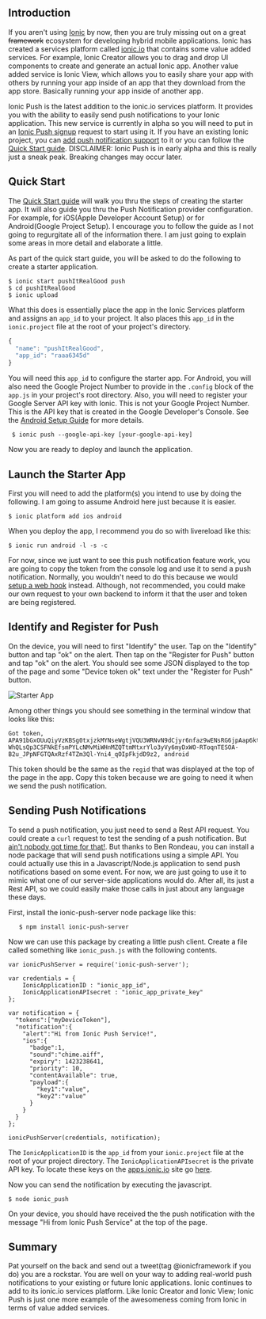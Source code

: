 ## Introduction
If you aren't using [Ionic](http://ionicframework.com "Ionic Framework") by now, then you are truly missing out on a great ~~framework~~ ecosystem for developing hybrid mobile applications.  Ionic has created a services platform called [ionic.io](https://ionic.io "Ionic Services Platform") that contains some value added services.  For example, Ionic Creator allows you to drag and drop UI components to create and generate an actual Ionic app.  Another value added service is Ionic View, which allows you to easily share your app with others by running your app inside of an app that they download from the app store.  Basically running your app inside of another app.

Ionic Push is the latest addition to the ionic.io services platform.
It provides you with the ability to easily send push notifications to your Ionic application.  This new service is currently in alpha so you will need to put in an [Ionic Push signup](https://apps.ionic.io/landing/push "Ionic Push signup") request to start using it.  If you have an existing Ionic project, you can [add push notification support](http://docs.ionic.io/push/installation/ "Add Ionic Push Notification Support to an existing Ionic app") to it or you can follow the [Quick Start guide](http://docs.ionic.io/push/quick-start "Quick Start Guide").  DISCLAIMER: Ionic Push is in early alpha and this is really just a sneak peak.  Breaking changes may occur later.

## Quick Start
The [Quick Start guide](http://docs.ionic.io/push/quick-start "Quick Start Guide") will walk you thru the steps of creating the starter app.  It will also guide you thru the Push Notification provider configuration.  For example, for iOS(Apple Developer Account Setup) or for Android(Google Project Setup).  I encourage you to follow the guide as I not going to regurgitate all of the information there.  I am just going to explain some areas in more detail and elaborate a little.

As part of the quick start guide, you will be asked to do the following to create a starter application.
```
$ ionic start pushItRealGood push
$ cd pushItRealGood
$ ionic upload
```
What this does is essentially place the app in the Ionic Services platform and assigns an `app_id` to your project.  It also places this `app_id` in the `ionic.project` file at the root of your project's directory.
```javascript
{
  "name": "pushItRealGood",
  "app_id": "raaa6345d"
}
```
You will need this `app_id` to configure the starter app.  For Android, you will also need the Google Project Number to provide in the `.config` block of the `app.js` in your project's root directory.  Also, you will need to register your Google Server API key with Ionic.  This is not your Google Project Number.  This is the API key that is created in the Google Developer's Console.  See the [Android Setup Guide](http://docs.ionic.io/push/android/ "Android Setup Guide") for more details.

```
 $ ionic push --google-api-key [your-google-api-key]
```

Now you are ready to deploy and launch the application.

## Launch the Starter App
First you will need to add the platform(s) you intend to use by doing the following.  I am going to assume Android here just because it is easier.
```
$ ionic platform add ios android
```
When you deploy the app, I recommend you do so with livereload like this:
```
$ ionic run android -l -s -c
```
For now, since we just want to see this push notification feature work, you are going to copy the token from the console log and use it to send a push notification.  Normally, you wouldn't need to do this because we would [setup a web hook](http://docs.ionic.io/push/server/ "Setup a web hook for user identification and device registration") instead. Although, not recommended, you could make our own request to your own backend to inform it that the user and token are being registered.

## Identify and Register for Push
On the device, you will need to first "Identify" the user.  Tap on the "Identify" button and tap "ok" on the alert.  Then tap on the "Register for Push" button and tap "ok" on the alert. You should see some JSON displayed to the top of the page and some "Device token ok" text under the "Register for Push" button.  

![Starter App](http://i.imgur.com/kzUpPWF.png "Starter App")

Among other things you should see something in the terminal window that looks like this:
```
Got token, APA91bGxOUuQiyVzKBSg0txjzkMYNseWgtjVQU3WRNvN9dCjyr6nfaz9wENsRG6jpAap6kt0mRNJPVn1jAUO0n7T1_secsGi-WhQLsQp3CSFNkEfsmPYLcNMvMiWHnMZQTtmMtxrYlo3yVy6myDxWO-RToqnTESOA-B2u_JPpNFGTQAxRzf4TZm3Ql-Yni4_qOIpFkjdD9z2, android
```
This token should be the same as the `regid` that was displayed at the top of the page in the app.  Copy this token because we are going to need it when we send the push notification.

## Sending Push Notifications
To send a push notification, you just need to send a Rest API request. You could create a `curl` request to test the sending of a push notification.  But [ain't nobody got time for that!](https://www.youtube.com/watch?v=waEC-8GFTP4 "Ain't nobody got time for that!"). But thanks to Ben Rondeau, you can install a node package that will send push notifications using a simple API.  You could actually use this in a Javascript/Node.js application to send push notifications based on some event.  For now, we are just going to use it to mimic what one of our server-side applications would do.  After all, its just a Rest API, so we could easily make those calls in just about any language these days.

First, install the ionic-push-server node package like this:
```
   $ npm install ionic-push-server
```
Now we can use this package by creating a little push client. Create a file called something like `ionic_push.js` with the following contents.
```javascript,linenums=true
var ionicPushServer = require('ionic-push-server');
 
var credentials = {
    IonicApplicationID : "ionic_app_id",
    IonicApplicationAPIsecret : "ionic_app_private_key"
};
 
var notification = {
  "tokens":["myDeviceToken"],
  "notification":{
    "alert":"Hi from Ionic Push Service!",
    "ios":{
      "badge":1,
      "sound":"chime.aiff",
      "expiry": 1423238641,
      "priority": 10,
      "contentAvailable": true,
      "payload":{
        "key1":"value",
        "key2":"value"
      }
    }
  } 
};
 
ionicPushServer(credentials, notification);
```
The `IonicApplicationID` is the `app_id` from your `ionic.project` file at the root of your project directory.  The `IonicApplicationAPIsecret` is the private API key. To locate these keys on the [apps.ionic.io](http://apps.ionic.io "apps.ionic.io") site go [here](http://docs.ionic.io/find-your-keys/ "Find your keys").

Now you can send the notification by executing the javascript.
```
$ node ionic_push
```
On your device, you should have received the the push notification with the message "Hi from Ionic Push Service" at the top of the page.

## Summary
Pat yourself on the back and send out a tweet(tag @ionicframework if you do) you are a rockstar.  You are well on your way to adding real-world push notifications to your existing or future Ionic applications.  Ionic continues to add to its ionic.io services platform.  Like Ionic Creator and Ionic View; Ionic Push is just one more example of the awesomeness coming from Ionic in terms of value added services.
